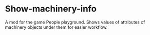 # Show-machinery-info

A mod for the game People playground. Shows values of attributes of machinery objects under them for easier workflow.
